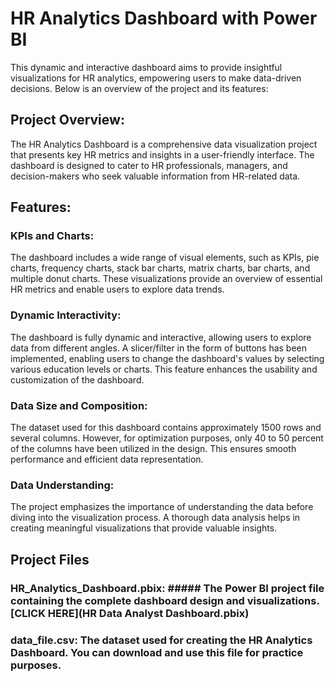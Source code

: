 # HR Analytics Dashboard with Power BI

This dynamic and interactive dashboard aims to provide insightful visualizations for HR analytics, empowering users to make data-driven decisions. Below is an overview of the project and its features:

## Project Overview:
The HR Analytics Dashboard is a comprehensive data visualization project that presents key HR metrics and insights in a user-friendly interface. The dashboard is designed to cater to HR professionals, managers, and decision-makers who seek valuable information from HR-related data.

## Features:
### KPIs and Charts: 
The dashboard includes a wide range of visual elements, such as KPIs, pie charts, frequency charts, stack bar charts, matrix charts, bar charts, and multiple donut charts. These visualizations provide an overview of essential HR metrics and enable users to explore data trends.

### Dynamic Interactivity: 
The dashboard is fully dynamic and interactive, allowing users to explore data from different angles. A slicer/filter in the form of buttons has been implemented, enabling users to change the dashboard's values by selecting various education levels or charts. This feature enhances the usability and customization of the dashboard.

### Data Size and Composition: 
The dataset used for this dashboard contains approximately 1500 rows and several columns. However, for optimization purposes, only 40 to 50 percent of the columns have been utilized in the design. This ensures smooth performance and efficient data representation.

### Data Understanding: 
The project emphasizes the importance of understanding the data before diving into the visualization process. A thorough data analysis helps in creating meaningful visualizations that provide valuable insights.

## Project Files

### HR_Analytics_Dashboard.pbix: ##### The Power BI project file containing the complete dashboard design and visualizations. [CLICK HERE](HR Data Analyst Dashboard.pbix)
### data_file.csv: The dataset used for creating the HR Analytics Dashboard. You can download and use this file for practice purposes.
